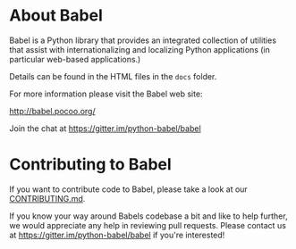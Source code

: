About Babel
===========

Babel is a Python library that provides an integrated collection of
utilities that assist with internationalizing and localizing Python
applications (in particular web-based applications.)

Details can be found in the HTML files in the `docs` folder.

For more information please visit the Babel web site:

  <http://babel.pocoo.org/>

Join the chat at https://gitter.im/python-babel/babel

Contributing to Babel
=====================

If you want to contribute code to Babel, please take a look at our
[CONTRIBUTING.md](https://github.com/python-babel/babel/blob/master/CONTRIBUTING.md).

If you know your way around Babels codebase a bit and like to help further, we
would appreciate any help in reviewing pull requests. Please contact us at
<https://gitter.im/python-babel/babel> if you're interested!
